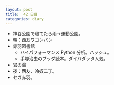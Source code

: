 ```yaml
---
layout: post
title:  42 日目
categories: diary
---
```


* 神谷公園で寝てたら雨→運動公園。
* 朝：西友ワゴンパン
* 赤羽図書館
  * ハイパフォーマンス Python 分析。ハッシュ。
  * 手塚治虫のブッダ読本。ダイバダッタ人気。
* 岩の湯
* 夜：西友、冷奴二丁。
* セガ赤羽。
